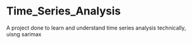 # Time_Series_Analysis

A project done to learn and understand time series analysis technically, uisng sarimax
